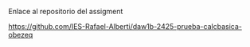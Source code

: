 Enlace al repositorio del assigment

https://github.com/IES-Rafael-Alberti/daw1b-2425-prueba-calcbasica-obezeq